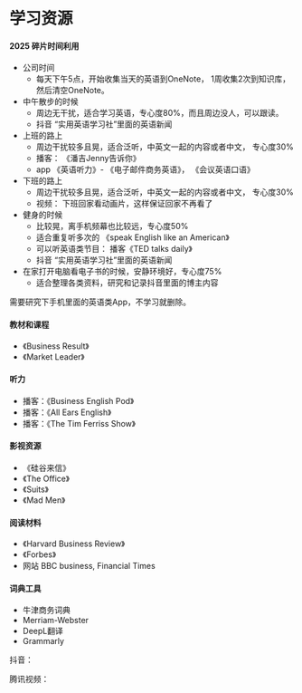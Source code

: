 # 学习资源

#### 2025 碎片时间利用
- 公司时间
    - 每天下午5点，开始收集当天的英语到OneNote， 1周收集2次到知识库，然后清空OneNote。
- 中午散步的时候
    - 周边无干扰，适合学习英语，专心度80%，而且周边没人，可以跟读。
    - 抖音 “实用英语学习社”里面的英语新闻
- 上班的路上
    - 周边干扰较多且晃，适合泛听，中英文一起的内容或者中文， 专心度30%
    - 播客： 《潘吉Jenny告诉你》
    - app 《英语听力》- 《电子邮件商务英语》， 《会议英语口语》
- 下班的路上
    - 周边干扰较多且晃，适合泛听，中英文一起的内容或者中文， 专心度30%
    - 视频： 下班回家看动画片，这样保证回家不再看了
- 健身的时候
    - 比较晃，离手机频幕也比较远，专心度50%
    - 适合重复听多次的 《speak English like an American》
    - 可以听英语类节目： 播客《TED talks daily》
    - 抖音 “实用英语学习社”里面的英语新闻
- 在家打开电脑看电子书的时候，安静环境好，专心度75%
    - 适合整理各类资料，研究和记录抖音里面的博主内容





需要研究下手机里面的英语类App，不学习就删除。


#### 教材和课程
- 《Business Result》
- 《Market Leader》

#### 听力
- 播客：《Business English Pod》
- 播客：《All Ears English》
- 播客：《The Tim Ferriss Show》

#### 影视资源
- 《硅谷来信》
- 《The Office》
- 《Suits》
- 《Mad Men》

#### 阅读材料
- 《Harvard Business Review》
- 《Forbes》
-  网站 BBC business, Financial Times

#### 词典工具
- 牛津商务词典
- Merriam-Webster
- DeepL翻译
- Grammarly


抖音：

腾讯视频：


